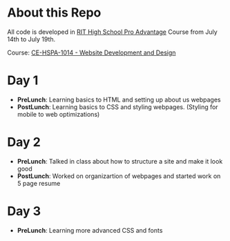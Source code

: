 # About this Repo
All code is developed in [RIT High School Pro Advantage](https://certified.rit.edu/blog/introducing-high-school-pro-advantage) Course from July 14th to July 19th.

Course: [CE-HSPA-1014 - Website Development and Design](https://go.certified.rit.edu/search/publicCourseSearchDetails.do?method=load&courseId=1044118&selectedProgramAreaId=1165829&selectedProgramStreamId=1165832)

# Day 1
- **PreLunch**: Learning basics to HTML and setting up about us webpages
- **PostLunch**: Learning basics to CSS and styling webpages. (Styling for mobile to web optimizations) 

# Day 2
- **PreLunch**: Talked in class about how to structure a site and make it look good
- **PostLunch**: Worked on organizartion of webpages and started work on 5 page resume

# Day 3
- **PreLunch**: Learning more advanced CSS and fonts